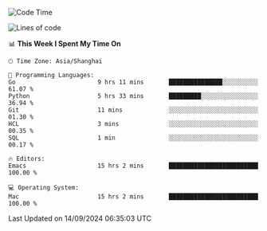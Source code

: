 <!--START_SECTION:waka-->
![Code Time](http://img.shields.io/badge/Code%20Time-2%2C184%20hrs%2054%20mins-blue)

![Lines of code](https://img.shields.io/badge/From%20Hello%20World%20I%27ve%20Written-308.0%20thousand%20lines%20of%20code-blue)

📊 **This Week I Spent My Time On** 

```text
🕑︎ Time Zone: Asia/Shanghai

💬 Programming Languages: 
Go                       9 hrs 11 mins       ███████████████░░░░░░░░░░   61.07 % 
Python                   5 hrs 33 mins       █████████░░░░░░░░░░░░░░░░   36.94 % 
Git                      11 mins             ░░░░░░░░░░░░░░░░░░░░░░░░░   01.30 % 
HCL                      3 mins              ░░░░░░░░░░░░░░░░░░░░░░░░░   00.35 % 
SQL                      1 min               ░░░░░░░░░░░░░░░░░░░░░░░░░   00.17 % 

🔥 Editors: 
Emacs                    15 hrs 2 mins       █████████████████████████   100.00 % 

💻 Operating System: 
Mac                      15 hrs 2 mins       █████████████████████████   100.00 % 
```


 Last Updated on 14/09/2024 06:35:03 UTC
<!--END_SECTION:waka-->
